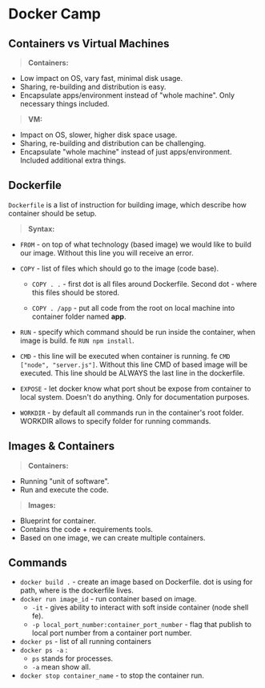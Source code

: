 # Docker Camp

## Containers vs Virtual Machines
>**Containers:**
- Low impact on OS, vary fast, minimal disk usage.
- Sharing, re-building and distribution is easy.
- Encapsulate apps/environment instead of "whole machine". Only necessary things included.

>**VM:**
- Impact on OS, slower, higher disk space usage.
- Sharing, re-building and distribution can be challenging.
- Encapsulate "whole machine" instead of just apps/environment. Included additional extra things.

## Dockerfile
`Dockerfile` is a list of instruction for building image, which describe how container should be setup.

>**Syntax:**
- `FROM` - on top of what technology (based image) we would like to build our image. Without this line you will receive an error.

- `COPY` - list of files which should go to the image (code base).
  - `COPY . .` - first dot is all files around Dockerfile. Second dot - where this files should be stored.

  - `COPY . /app` - put all code from the root on local machine into container folder named __app__.
- `RUN` - specify which command should be run inside the container, when image is build. fe `RUN npm install`.
- `CMD` - this line will be executed when container is running. fe `CMD ["node", "server.js"]`. Without this line CMD of based image will be executed. This line should be ALWAYS the last line in the dockerfile.
- `EXPOSE` - let docker know what port shout be expose from container to local system. Doesn't do anything. Only for documentation purposes.
- `WORKDIR` - by default all commands run in the container's root folder. WORKDIR allows to specify folder for running commands.

## Images & Containers
>**Containers:**
- Running "unit of software".
- Run and execute the code.

>**Images:**
- Blueprint for container.
- Contains the code + requirements tools.
- Based on one image, we can create multiple containers.

## Commands
- `docker build .` - create an image based on Dockerfile. dot is using for path, where is the dockerfile lives.
- `docker run image_id` - run container based on image.
  - `-it` - gives ability to interact with soft inside container (node shell fe).
  - `-p local_port_number:container_port_number` - flag that publish to local port number from a container port number.
- `docker ps` - list of all running containers
- `docker ps -a` :
  - `ps` stands for processes.
  - `-a` mean show all.
- `docker stop container_name` - to stop the container run.
